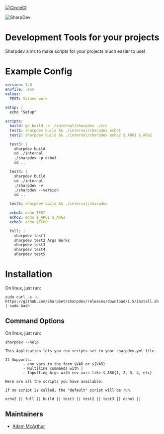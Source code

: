 [![CircleCI](https://circleci.com/gh/SharpSet/sharpdev.svg?style=svg)](https://circleci.com/gh/SharpSet/sharpdev)

![SharpDev](https://files.mcaq.me/039xk.png)
# Development Tools for your projects

Sharpdev aims to make scripts for your projects much easier to use!

# Example Config
```yml
version: 1.0
envfile: .env
values:
  TEST: Values work

setup: |
  echo "Setup"

scripts:
  build: go build -o ./internal/sharpdev ./src
  test1: sharpdev build && ./internal/sharpdev echo1
  test2: sharpdev build && ./internal/sharpdev echo2 $_ARG1 $_ARG2

  test3: |
    sharpdev build
    cd ./internal
    ./sharpdev -p echo3
    cd ..

  test4: |
    sharpdev build
    cd ./internal
    ./sharpdev -v
    ./sharpdev --version
    cd ..

  test5: sharpdev build && ./internal/sharpdev

  echo1: echo TEST
  echo2: echo $_ARG1 $_ARG2
  echo3: echo $ECHO

  full: |
    sharpdev test1
    sharpdev test2 Args Works
    sharpdev test3
    sharpdev test4
    sharpdev test5
```

# Installation
On linux, just run:
```console
sudo curl -s -L https://github.com/SharpSet/sharpdev/releases/download/1.5/install.sh | sudo bash
```

## Command Options

On linux, just run:
```console
sharpdev --help

This Application lets you run scripts set in your sharpdev.yml file.

It Supports:
        - env vars in the form $VAR or ${VAR}
        - Multiline commands with |
        - Inputting Args with env vars like $_ARG{1, 2, 3, 4, etc}

Here are all the scripts you have available:

If no script is called, the "default" script will be run.

echo2 || full || build || test1 || test2 || test3 || echo1 ||
```

## Maintainers

- [Adam McArthur](https://adam.mcaq.me)
